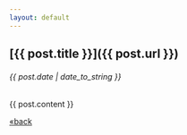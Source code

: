 ```yaml
---
layout: default
---
```

## [{{ post.title }}]({{ post.url }})
###### {{ post.date | date_to_string }}
{{ post.content }}

[&laquo;back](https://dave13h.github.io)
